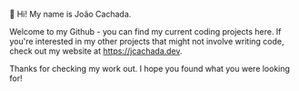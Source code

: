 👋 Hi! My name is João Cachada.

Welcome to my Github - you can find my current coding projects here. If you're interested in my other projects that might not involve writing code, check out my website
at <https://jcachada.dev>.

Thanks for checking my work out. I hope you found what you were looking for!

<!---
JCachada/JCachada is a ✨ special ✨ repository because its `README.md` (this file) appears on your GitHub profile.
You can click the Preview link to take a look at your changes.
--->
